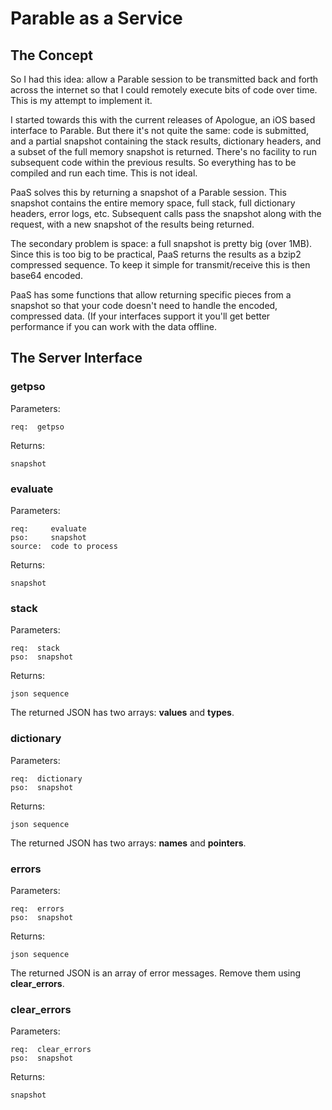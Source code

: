 # Parable as a Service

## The Concept

So I had this idea: allow a Parable session to be transmitted back and forth
across the internet so that I could remotely execute bits of code over time.
This is my attempt to implement it.

I started towards this with the current releases of Apologue, an iOS based
interface to Parable. But there it's not quite the same: code is submitted,
and a partial snapshot containing the stack results, dictionary headers, and
a subset of the full memory snapshot is returned. There's no facility to run
subsequent code within the previous results. So everything has to be compiled
and run each time. This is not ideal.

PaaS solves this by returning a snapshot of a Parable session. This snapshot
contains the entire memory space, full stack, full dictionary headers, error
logs, etc. Subsequent calls pass the snapshot along with the request, with a
new snapshot of the results being returned.

The secondary problem is space: a full snapshot is pretty big (over 1MB). Since
this is too big to be practical, PaaS returns the results as a bzip2 compressed
sequence. To keep it simple for transmit/receive this is then base64 encoded.

PaaS has some functions that allow returning specific pieces from a snapshot so
that your code doesn't need to handle the encoded, compressed data. (If your
interfaces support it you'll get better performance if you can work with the
data offline.

## The Server Interface

### getpso

Parameters:

    req:  getpso

Returns:

    snapshot

### evaluate

Parameters:

    req:     evaluate
    pso:     snapshot
    source:  code to process

Returns:

    snapshot

### stack

Parameters:

    req:  stack
    pso:  snapshot

Returns:

    json sequence

The returned JSON has two arrays: **values** and **types**.

### dictionary

Parameters:

    req:  dictionary
    pso:  snapshot

Returns:

    json sequence

The returned JSON has two arrays: **names** and **pointers**.

### errors

Parameters:

    req:  errors
    pso:  snapshot

Returns:

    json sequence

The returned JSON is an array of error messages. Remove them using **clear_errors**.

### clear_errors

Parameters:

    req:  clear_errors
    pso:  snapshot

Returns:

    snapshot
